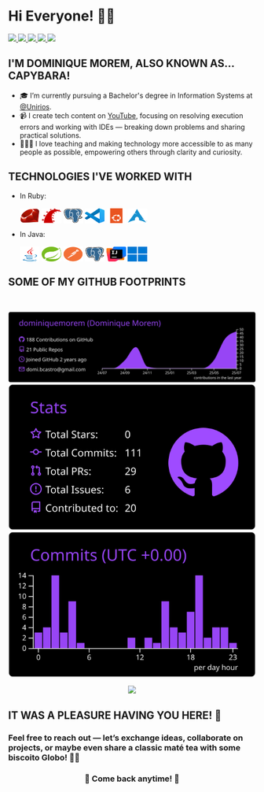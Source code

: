 # Hi Everyone! 🖖🏻

<div align="left">

  <a href="https://www.youtube.com/@domicaps">
    <img src="https://img.shields.io/badge/YouTube-%239f4bff?style=for-the-badge&logo=youtube&logoColor=white" />
  </a>

  <a href="https://www.linkedin.com/in/dominique-morem">
    <img src="https://img.shields.io/badge/Linkedin-%239f4bff?style=for-the-badge&logo=linkedin&logoColor=white" />
  </a>

  <a href="mailto:domi_castro@hotmail.com">
    <img src="https://img.shields.io/badge/Gmail-%239f4bff?style=for-the-badge&logo=gmail&logoColor=white" />
  </a>

  <a href="https://www.instagram.com/dominique.morem">
    <img src="https://img.shields.io/badge/Instagram-%239f4bff?style=for-the-badge&logo=instagram&logoColor=white" />
  </a>

  <a href="https://wa.me/+5532998363045">
    <img src="https://img.shields.io/badge/WhatsApp-%239f4bff?style=for-the-badge&logo=whatsapp&logoColor=white" />
  </a>

</div>


## I'M DOMINIQUE MOREM, ALSO KNOWN AS... CAPYBARA! 

* 🎓 I’m currently pursuing a Bachelor's degree in Information Systems at [@Unirios](https://unirios.edu.br).
* 📹 I create tech content on [YouTube](https://www.youtube.com/@domicaps), focusing on resolving execution errors and working with IDEs — breaking down problems and sharing practical solutions.
* 👩🏻‍🏫 I love teaching and making technology more accessible to as many people as possible, empowering others through clarity and curiosity.


## TECHNOLOGIES I'VE WORKED WITH
     
* In Ruby: <div style="display: inline_block"><br>
  <img align="center" alt="Js" height="30" width="40" src="https://raw.githubusercontent.com/devicons/devicon/master/icons/ruby/ruby-original.svg">
  <img align="center" alt="HTML" height="30" width="40" src="https://raw.githubusercontent.com/devicons/devicon/master/icons/rails/rails-plain.svg">
  <img align="center" alt="CSS" height="30" width="40" src="https://github.com/devicons/devicon/blob/master/icons/postgresql/postgresql-original.svg">
  <img align="center" alt="CSS" height="30" width="40" src="https://github.com/devicons/devicon/blob/master/icons/vscode/vscode-original.svg">
  <img align="center" alt="CSS" height="30" width="40" src="https://raw.githubusercontent.com/devicons/devicon/master/icons/ubuntu/ubuntu-original.svg">
  <img align="center" alt="CSS" height="30" width="40" src="https://raw.githubusercontent.com/devicons/devicon/master/icons/archlinux/archlinux-original.svg">
</div>

* In Java: <div style="display: inline_block"><br>
  <img align="center" alt="CSS" height="30" width="40" src="https://github.com/devicons/devicon/blob/master/icons/java/java-original.svg">
  <img align="center" alt="CSS" height="30" width="40" src="https://github.com/devicons/devicon/blob/master/icons/spring/spring-original.svg">
  <img align="center" alt="CSS" height="30" width="40" src="https://github.com/devicons/devicon/blob/master/icons/postman/postman-plain.svg">
  <img align="center" alt="CSS" height="30" width="40" src="https://github.com/devicons/devicon/blob/master/icons/postgresql/postgresql-original.svg">
  <img align="center" alt="CSS" height="30" width="40" src="https://github.com/devicons/devicon/blob/master/icons/intellij/intellij-original.svg">
  <img align="center" alt="CSS" height="30" width="40" src="https://github.com/devicons/devicon/blob/master/icons/windows11/windows11-original.svg">
</div>


## SOME OF MY GITHUB FOOTPRINTS
<br>
<p align="center">
  <img src="https://raw.githubusercontent.com/dominiquemorem/github-stats-and-graphs/master/profile-summary-card-output/midnight_purple/0-profile-details.svg" />
  <img src="https://raw.githubusercontent.com/dominiquemorem/github-stats-and-graphs/master/profile-summary-card-output/midnight_purple/3-stats.svg" />
  <img src="https://raw.githubusercontent.com/dominiquemorem/github-stats-and-graphs/master/profile-summary-card-output/midnight_purple/4-productive-time.svg" />
</p>


<p align="center">
   <img src="https://github-readme-stats.vercel.app/api/top-langs/?username=dominiquemorem&layout=donut-vertical&hide=html,css,dockerfile&title_color=9F3BFF&text_color=FFFFFF&bg_color=000000&hide_border=true" width="30%"/>
</p>

## IT WAS A PLEASURE HAVING YOU HERE! 🤗
### Feel free to reach out — let’s exchange ideas, collaborate on projects, or maybe even share a classic **maté tea** with some **biscoito Globo**! 🥤🍪 <br> 
<h3 align="center">
  <strong font-size=17px>🌴 Come back anytime! 🌴</strong>
</h3>






